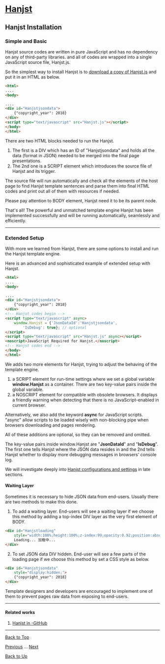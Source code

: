 # [Hanjst](/hanjst/index)
## Hanjst Installation
### Simple and Basic

Hanjst source codes are written in pure JavaScript and has no dependency on any of third-party libraries. and all of codes are wrapped into a single JavaScript source file, Hanjst.js.

So the simplest way to install Hanjst is to [download a copy of Hanjst.js](https://github.com/wadelau/Hanjst) and put it in an HTML as below.

```html
<html>
....
<body>

....
<div id="Hanjstjsondata">
	{"copyright_year": 2018}
</div>
<script type="text/javascript" src="Hanjst.js"></script>
</body>
</html>
```
There are two HTML blocks needed to run the Hanjst. 
1. The first is a DIV which has an ID of "Hanjstjsondata" and holds all the data (format in JSON) needed to be merged into the final page presentations.
2. The 2nd one is a SCRIPT element which introduces the source file of Hanjst and its trigger.

The source file will run automatically and check all the elements of the host page to find Hanjst template sentences and parse them into final HTML codes and print out all of them with resources if needed.

Please pay attention to BODY element, Hanjst need it to be its parent node.

That's all!
The powerful and unmatched template engine Hanjst has been implemented successfully and will be running automatically, seamlessly and efficiently. 

---
### Extended Setup
With more we learned from Hanjst, there are some options to install and run the Hanjst template engine.

Here is an advanced and sophisticated example of extended setup with Hanjst.
```html
<html>
....
<body>

....
<div id="Hanjstjsondata">
	{"copyright_year": 2018}
</div>
<!-- Hanjst codes begin -->
<script type="text/javascript" async>
    window.Hanjst = {'JsonDataId':'Hanjstjsondata', 
	    'IsDebug': true}; // optional
</script>
<script type="text/javascript" src="Hanjst.js" async></script>
<noscript>JavaScript Required for Hanjst.</noscript>
<!-- Hanjst codes end -->
</body> 
</html>
```
We adds two more elements for Hanjst, trying to adjust the behaving of the template engine.  
1. a SCRIPT element for run-time settings where we set a global variable **window.Hanjst** as a container. There are two key-value pairs inside the global variable. 
2. a NOSCRIPT element for compatible with obsolete browsers. It displays a friendly warning when detecting that there is no JavaScript-enabled in current browser.

Alternatively, we also add the keyword  **async** for JavaScript scripts.  "async" allow scripts to be loaded wisely with non-blocking pipe when browsers downloading and pages rendering. 

All of these additions are optional, so they can be removed and omitted.

The key-value pairs inside window.Hanjst are "**JsonDataId**" and "**IsDebug**". 
The first one tells Hanjst where the JSON data resides in and the 2nd tells Hanjst whether to display more debugging messages in browsers' console log.

We will investigate deeply into [Hanjst configurations and settings](./hanjst-config) in late sections.

#### Waiting Layer
Sometimes it is necessary to hide JSON data from end-users. Usually there are two methods to make this done.

1. To add a waiting layer.
End-users will see a waiting layer if we choose this method by adding a top-index DIV layer as the very first element of BODY.
```html
<div id="Hanjstloading" 
	style="width:100%;height:100%;z-index:99;opacity:0.92;position:absolute;background-color:#ffffff;"> 
	Loading... 加载中... 
</div>
```

2. To set JSON data DIV hidden.
End-user will see a few parts of the loading page if we choose this method by set a CSS style as below.
```html
<div id="Hanjstjsondata" 
	style="display:hidden;">
	{"copyright_year": 2018}
</div>
```

Template designers and developers are encouraged to implement one of them to prevent pages raw data from exposing to end-users.

---
#### Related works
1. [Hanjst in -GitHub]([https://github.com/wadelau/Hanjst](https://github.com/wadelau/Hanjst))


----
[Back to Top](/hanjst/hanjst-install)

[Previous](./what-is-hanjst) ... [Next](./hanjst-config)

[Back to Up](/hanjst/index)

<!--stackedit_data:
eyJoaXN0b3J5IjpbLTYwNjM4ODM2NSwtMTM4MTExMTkzNiwxNT
YwMjIzNTgzLDE4MjgyODg4OTddfQ==
-->